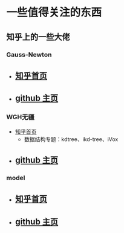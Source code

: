 # 一些值得关注的东西

## 知乎上的一些大佬

### Gauss-Newton

- [知乎首页](https://www.zhihu.com/people/yong-gan-de-xin-35-16/posts)
  - 

- [github 主页](https://link.zhihu.com/?target=https%3A//github.com/zhouyong1234)
  - 





### WGH无疆

- [知乎首页](https://www.zhihu.com/people/mach999/posts)
  - 数据结构专题：kdtree、ikd-tree、iVox
- [github 主页](https://github.com/KennyWGH)
  - 





### model

- [知乎首页]()
  - 
- [github 主页]()
  - 



